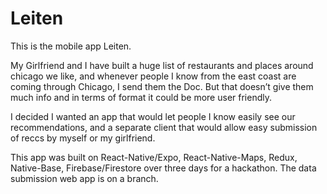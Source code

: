 # Leiten

This is the mobile app Leiten.

My Girlfriend and I have built a huge list of restaurants and places around chicago
we like, and whenever people I know from the east coast are coming through 
Chicago, I send them the Doc. But that doesn’t give them much info and 
in terms of format it could be more user friendly.

I decided I wanted an app that would let people I know easily see our recommendations,
and a separate client that would allow easy submission of reccs by myself or my girlfriend.

This app was built on React-Native/Expo, React-Native-Maps, Redux, Native-Base, Firebase/Firestore 
over three days for a hackathon. The data submission web app is on a branch.
